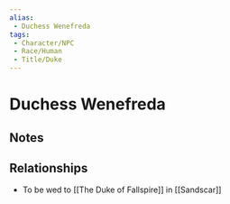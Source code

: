 ```yaml
---
alias: 
 - Duchess Wenefreda
tags:  
 - Character/NPC
 - Race/Human
 - Title/Duke
---
```


# Duchess Wenefreda

## Notes



## Relationships
- To be wed to [[The Duke of Fallspire]] in [[Sandscar]]
